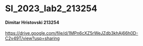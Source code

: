 # SI_2023_lab2_213254
#### Dimitar Hristovski 213254
https://drive.google.com/file/d/1MPn6cXZ5rWeJZdb3khAj66h0D-C2v49T/view?usp=sharing

